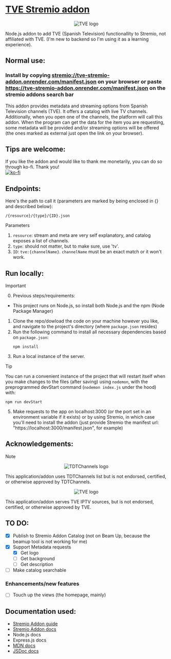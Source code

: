 # [TVE Stremio addon](https://tve-stremio-addon.onrender.com/manifest.json)
<p align="center"><img src="https://graph.facebook.com/tveInternacional/picture?width=200&height=200" alt="TVE logo"/></p>

Node.js addon to add TVE (Spanish Television) functionallity to Stremio, not affiliated with TVE. (I'm new to backend so I'm using it as a learning experience).

## Normal use:
### Install by copying <stremio://tve-stremio-addon.onrender.com/manifest.json> on your browser or paste <https://tve-stremio-addon.onrender.com/manifest.json> on the stremio addons search bar
This addon provides metadata and streaming options from Spanish Television channels (TVE). It offers a catalog with live TV channels. Additionally, when you open one of the channels, the platform will call this addon. When the program can get the data for the item you are requesting, some metadata will be provided and/or streaming options will be offered (the ones marked as external just open the link on your browser).

## Tips are welcome:
If you like the addon and would like to thank me monetarily, you can do so through ko-fi. Thank you!\
[![ko-fi](https://ko-fi.com/img/githubbutton_sm.svg)](https://ko-fi.com/M4M219PJVI)

## Endpoints:
Here's the path to call it (parameters are marked by being enclosed in {} and described below):
```
/{resource}/{type}/{ID}.json
```
Parameters
1. `resource`: stream and meta are very self explanatory, and catalog exposes a list of channels.
2. `type`: should not matter, but to make sure, use 'tv'.
3. `ID`: `tve:{channelName}`. `channelName` must be an exact match or it won't work.

## Run locally:
> [!IMPORTANT]
> 0. Previous steps/requirements:
>  - This project runs on Node.js, so install both Node.js and the npm (Node Package Manager)
1. Clone the repo/dowload the code on your machine however you like, and navigate to the project's directory (where `package.json` resides)
2. Run the following command to install all necessary dependencies based on `package.json`:
   ```
   npm install
   ```
3. Run a local instance of the server.
> [!TIP]
> You can run a convenient instance of the project that will restart itself when you make changes to the files (after saving) using `nodemon`, with the preprogrammed devStart command (`nodemon index.js` under the hood) with:
> ```
> npm run devStart
> ```
5. Make requests to the app on localhost:3000 (or the port set in an environment variable if it exists) or by using Stremio, in which case you'll need to install the addon (just provide Stremio the manifest url: "https://localhost:3000/manifest.json", for example)

## Acknowledgements:
> [!NOTE]
> <p align="center"><img src="https://www.tdtchannels.com/logo_200.png" alt="TDTChannels logo"/></p>
> This application/addon uses TDTChannels list but is not endorsed, certified, or otherwise approved by TDTChannels.
>
> <p align="center"><img src="https://graph.facebook.com/tveInternacional/picture?width=200&height=200" alt="TVE logo"/></p>
> This application/addon serves TVE IPTV sources, but is not endorsed, certified, or otherwise approved by TVE.

## TO DO:
- [X] Publish to Stremio Addon Catalog (not on Beam Up, because the beamup tool is not working for me)
- [X] Support Metadata requests
   - [X] Get logo
   - [ ] Get background
   - [ ] Get description
- [ ] Make catalog searchable

### Enhancements/new features
- [ ] Touch up the views (the homepage, mainly)

## Documentation used:
- [Stremio Addon guide](https://stremio.github.io/stremio-addon-guide/basics)
- [Stremio Addon docs](https://github.com/Stremio/stremio-addon-sdk/tree/master/docs)
- Node.js docs
- Express.js docs
- [MDN docs](https://developer.mozilla.org/en-US/docs/Web)
- [JSDoc docs](https://jsdoc.app/)
